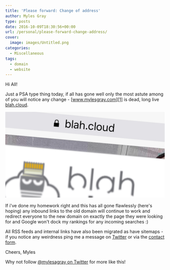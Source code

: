 ```yaml
---
title: 'Please forward: Change of address'
author: Myles Gray
type: posts
date: 2016-10-09T18:30:56+00:00
url: /personal/please-forward-change-address/
cover:
  image: images/Untitled.png
categories:
  - Miscellaneous
tags:
  - domain
  - website
---
```


Hi All!

Just a PSA type thing today, if all has gone well only the most astute among of you will notice any change - [www.mylesgray.com][1] is dead, long live [blah.cloud][2].

![New Site URL][3] 

If i've done my homework right and this has all gone flawlessly (here's hoping) any inbound links to the old domain will continue to work and redirect everyone to the new domain on exactly the page they were looking for and Google won't dock my rankings for any incoming searches :)

All RSS feeds and internal links have also been migrated as have sitemaps - if you notice any weirdness ping me a message on [Twitter][4] or via the [contact form][5].

Cheers, Myles

Why not follow [@mylesagray on Twitter][6] for more like this!

 [1]: https://www.mylesgray.com
 [2]: https://blah.cloud
 [3]: images/Untitled.png
 [4]: http://twitter.com/mylesagray
 [5]: /contact
 [6]: https://twitter.com/mylesagray